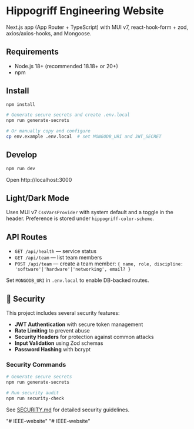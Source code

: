 # Hippogriff Engineering Website

Next.js app (App Router + TypeScript) with MUI v7, react-hook-form + zod, axios/axios-hooks, and Mongoose.

## Requirements

- Node.js 18+ (recommended 18.18+ or 20+)
- npm

## Install

```bash
npm install

# Generate secure secrets and create .env.local
npm run generate-secrets

# Or manually copy and configure
cp env.example .env.local  # set MONGODB_URI and JWT_SECRET
```

## Develop

```bash
npm run dev
```

Open http://localhost:3000

## Light/Dark Mode

Uses MUI v7 `CssVarsProvider` with system default and a toggle in the header. Preference is stored under `hippogriff-color-scheme`.

## API Routes

- `GET /api/health` — service status
- `GET /api/team` — list team members
- `POST /api/team` — create a team member: `{ name, role, discipline: 'software'|'hardware'|'networking', email? }`

Set `MONGODB_URI` in `.env.local` to enable DB-backed routes.

## 🔐 Security

This project includes several security features:

- **JWT Authentication** with secure token management
- **Rate Limiting** to prevent abuse
- **Security Headers** for protection against common attacks
- **Input Validation** using Zod schemas
- **Password Hashing** with bcrypt

### Security Commands

```bash
# Generate secure secrets
npm run generate-secrets

# Run security audit
npm run security-check
```

See [SECURITY.md](./SECURITY.md) for detailed security guidelines.

"# IEEE-website" 
"# IEEE-website" 
